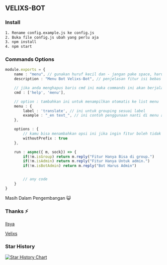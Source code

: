 ## **VELIXS-BOT**

### Install
```bat
1. Rename config.example.js ke config.js
2. Buka file config.js ubah yang perlu aja
3. npm install
4. npm start
```

### Commands Options
```ts
module.exports = {
    name : "menu", // gunakan huruf kecil dan - jangan pake space, harus uniqe
    description : "Menu Bot Velixs-Bot", // penjelasan fitur isi bebas

    // jika anda menghapus baris cmd ini maka commands ini akan berjalan setiap ada pesan masuk tidak peduli apapun pesanya. kamu bisa cek di bagian folder commands/_
    cmd : ['help', 'menu'],

    // option : tambahkan ini untuk menampilkan otomatis ke list menu
    menu : {
        label : 'translate', // ini untuk grouping sesuai label
        example : "_en text_", // ini contoh penggunaan nanti di menu akan seperti !help en text
    },

    options : {
        // kamu bisa menambahkan opsi ini jika ingin fitur boleh tidak memaki prefix.
        withoutPrefix : true
    },

    run : async({ m, sock}) => {
        if(!m.isGroup) return m.reply("Fitur Hanya Bisa di group.")
        if(!m.isAdmin) return m.reply("Fitur Hanya Untuk admin.")
        if(!m.isBotAdmin) return m.reply("Bot Harus Admin")


        // any code
    }
}
```

Masih Dalam Pengembangan 😺

### Thanks ⚡
[Ilsya](https://github.com/ilsyaa)

[Velixs](https://velixs.com)

### Star History

[![Star History Chart](https://api.star-history.com/svg?repos=ilsyaa/velixs-bot&type=Date)](https://star-history.com/#ilsyaa/velixs-bot&Date)
